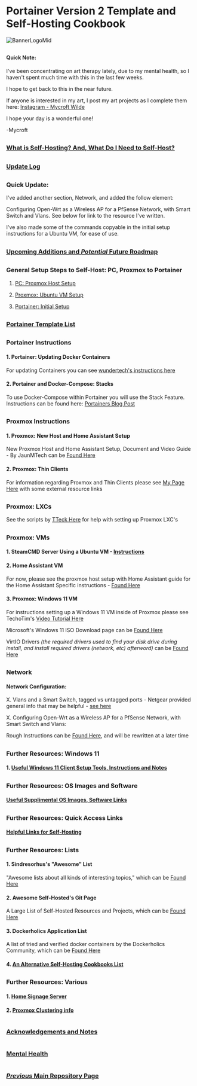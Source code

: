 # Portainer Version 2 Template and Self-Hosting Cookbook

![BannerLogoMid](/branding/images/Banner.png?raw=true "BannerMid")

##

#### Quick Note:

I've been concentrating on art therapy lately, due to my mental health, so I haven't spent much time with this in the last few weeks. 

I hope to get back to this in the near future. 

If anyone is interested in my art, I post my art projects as I complete them here: [Instagram - Mycroft Wilde](https://www.instagram.com/mycroft_wilde/)

I hope your day is a wonderful one!

-Mycroft

##

###  [What is Self-Hosting? And, What Do I Need to Self-Host?](https://github.com/mycroftwilde/portainer_templates/tree/master/TableOfContents/Intro)

##

### [Update Log](https://github.com/mycroftwilde/portainer_templates/tree/master/TableOfContents/Updates/Previous)

##

### Quick Update: 

I've added another section, Network, and added the follow element: 

Configuring Open-Wrt as a Wireless AP for a PfSense Network, with Smart Switch and Vlans. See below for link to the resource I've written. 

I've also made some of the commands copyable in the initial setup instructions for a Ubuntu VM, for ease of use. 

##

### [Upcoming Additions and *Potential* Future Roadmap](https://github.com/mycroftwilde/portainer_templates/tree/master/TableOfContents/Future/RM4A)

##

### General Setup Steps to Self-Host: PC, Proxmox to Portainer

1. [PC: Proxmox Host Setup](https://github.com/mycroftwilde/portainer_templates/tree/master/TableOfContents/Proxmox/NewHost)

2. [Proxmox: Ubuntu VM Setup](https://github.com/mycroftwilde/portainer_templates/tree/master/TableOfContents/Proxmox/UbuntuVM)

3. [Portainer: Initial Setup](https://github.com/mycroftwilde/portainer_templates/tree/master/TableOfContents/Portainer)

##

### [Portainer Template List](https://github.com/mycroftwilde/portainer_templates/tree/master/TemplatesList)

##

### Portainer Instructions

#### 1. Portainer: Updating Docker Containers

For updating Containers you can see [wundertech's instructions here](https://www.wundertech.net/how-to-update-a-docker-container-using-portainer)

#### 2. Portainer and Docker-Compose: Stacks

To use Docker-Compose within Portainer you will use the Stack Feature. Instructions can be found here: [Portainers Blog Post](https://www.portainer.io/blog/stacks-docker-compose-the-portainer-way)

##

### Proxmox Instructions

#### 1. Proxmox: New Host and Home Assistant Setup

New Proxmox Host and Home Assistant Setup, Document and Video Guide - By JaunMTech can be [Found Here](https://www.juanmtech.com/install-proxmox-and-virtualize-home-assistant/)

#### 2. Proxmox: Thin Clients

For information regarding Proxmox and Thin Clients please see [My Page Here](https://github.com/mycroftwilde/portainer_templates/tree/master/TableOfContents/Proxmox/ThinClients) with some external resource links

##

### Proxmox: LXCs

See the scripts by [TTeck Here](https://github.com/tteck/Proxmox) for help with setting up Proxmox LXC's

##

### Proxmox: VMs

#### 1. SteamCMD Server Using a Ubuntu VM - [Instructions](https://developer.valvesoftware.com/wiki/SteamCMD#Linux)

#### 2. Home Assistant VM

For now, please see the proxmox host setup with Home Assistant guide for the Home Assistant Specific instructions - [Found Here](https://www.juanmtech.com/install-proxmox-and-virtualize-home-assistant/)

#### 3. Proxmox: Windows 11 VM

For instructions setting up a Windows 11 VM inside of Proxmox please see TechoTim's [Video Tutorial Here](https://www.youtube.com/watch?v=fupuTkkKPDU)

Microsoft's Windows 11 ISO Download page can be [Found Here](https://www.microsoft.com/en-ca/software-download/windows11)

VirtIO Drivers *(the required drivers used to find your disk drive during install, and install required drivers (network, etc) afterword)* can be [Found Here](https://github.com/virtio-win/virtio-win-pkg-scripts) 

##

### Network

#### Network Configuration:

  X. Vlans and a Smart Switch, tagged vs untagged ports - Netgear provided general info that may be helpful - [see here](https://kb.netgear.com/24721/How-does-a-VLAN-work-on-a-smart-switch)

  X. Configuring Open-Wrt as a Wireless AP for a PfSense Network, with Smart Switch and Vlans: 

  Rough Instructions can be [Found Here](https://github.com/mycroftwilde/portainer_templates/tree/master/TableOfContents/openwrt/apconfig), and will be rewritten at a later time

##

### Further Resources: Windows 11

#### 1. [Useful Windows 11 Client Setup Tools, Instructions and Notes](https://github.com/mycroftwilde/portainer_templates/tree/master/TableOfContents/Windows/README.md)

##

### Further Resources: OS Images and Software

#### [Useful Supplimental OS Images, Software Links](https://github.com/mycroftwilde/portainer_templates/tree/master/TableOfContents/SoftwareLinks)

##

### Further Resources: Quick Access Links

#### [Helpful Links for Self-Hosting](https://github.com/mycroftwilde/portainer_templates/tree/master/TableOfContents/Links/SelfHosting/README.md)

##

### Further Resources: Lists

#### 1. Sindresorhus's "Awesome" List

"Awesome lists about all kinds of interesting topics," which can be [Found Here](https://github.com/sindresorhus/awesome#books)

#### 2. Awesome Self-Hosted's Git Page 

A Large List of Self-Hosted Resources and Projects, which can be [Found Here](https://github.com/awesome-selfhosted/awesome-selfhosted)

#### 3. Dockerholics Application List 

A list of tried and verified docker containers by the Dockerholics Community, which can be [Found Here](https://github.com/petersem/dockerholics) 

#### 4. [An Alternative Self-Hosting Cookbooks List](https://github.com/mycroftwilde/portainer_templates/tree/master/TableOfContents/Alternative)

##

### Further Resources: Various

#### 1. [Home Signage Server](https://github.com/mycroftwilde/portainer_templates/tree/master/TableOfContents/SignageServer)

#### 2. [Proxmox Clustering info](https://pve.proxmox.com/wiki/Cluster_Manager)

#
### [Acknowledgements and Notes](https://github.com/mycroftwilde/portainer_templates/tree/master/TableOfContents/acknowledgements)
#
### [Mental Health](https://github.com/mycroftwilde/portainer_templates/tree/master/TableOfContents/MentalHealth)
#
### [*Previous* Main Repository Page](https://github.com/mycroftwilde/portainer_templates/tree/master/Previous)

